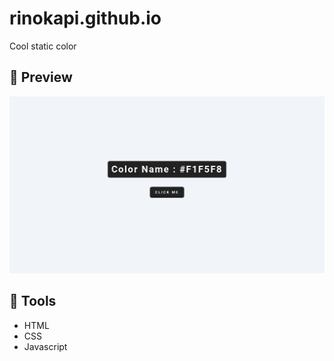 # rinokapi.github.io

Cool static color

## 📱 Preview

![App preview](/preview.png)

## 🔨 Tools

- HTML
- CSS
- Javascript

